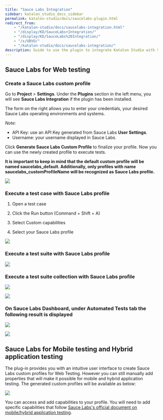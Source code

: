 ```yaml
---
title: "Sauce Labs Integration" 
sidebar: katalon_studio_docs_sidebar
permalink: katalon-studio/docs/saucelabs-plugin.html
redirect_from:
    - "/katalon-studio/docs/saucelabs-integration.html"
    - "/display/KD/SauceLabs+Integration/"
    - "/display/KD/SauceLabs%20Integration/"
    - "/x/UBVO/"
    - "/katalon-studio/docs/saucelabs-integration/"
description: Guide to use the plugin to integrate Katalon Studio with Sauce Labs.
---
```


## Sauce Labs for Web testing

### Create a Sauce Labs custom profile

Go to **Project** > **Settings**. Under the **Plugins** section in the left menu, you will see **Sauce Labs Integration** if the plugin has been installed. 

The form on the right allows you to enter your credentials, your desired Sauce Labs operating environments and systems. 

_Note:_
* API Key: use an API Key generated from Sauce Labs **User Settings**.
* Username: your username displayed in Sauce Labs.

Click  **Generate Sauce Labs Custom Profile** to finalize your profile. Now you can use the newly created profile to execute tests.

**It is important to keep in mind that the default custom profile will be named saucelabs_default. Additionally, only profiles with name saucelabs_customProfileName will be recognized as Sauce Labs profile.**

![](https://github.com/katalon-studio/docs-images/raw/master/katalon-studio/docs/saucelabs-plugin/1-setting.png)

### Execute a test case with Sauce Labs profile

1. Open a test case

2. Click the Run button (Command + Shift + A)

3. Select Custom capabilities

4. Select your Sauce Labs profile

![](https://github.com/katalon-studio/docs-images/raw/master/katalon-studio/docs/saucelabs-plugin/2-execute-test-case.png)

### Execute a test suite with Sauce Labs profile

![](https://github.com/katalon-studio/docs-images/raw/master/katalon-studio/docs/saucelabs-plugin/3-execute-test-suite.png)

### Execute a test suite collection with Sauce Labs profile

![](https://github.com/katalon-studio/docs-images/raw/master/katalon-studio/docs/saucelabs-plugin/4-execute-test-suite.png)

![](https://github.com/katalon-studio/docs-images/raw/master/katalon-studio/docs/saucelabs-plugin/5-environment.png)


### On Sauce Labs Dashboard, under Automated Tests tab the following result is displayed

![](https://github.com/katalon-studio/docs-images/raw/master/katalon-studio/docs/saucelabs-plugin/7-result.png)

![](https://github.com/katalon-studio/docs-images/raw/master/katalon-studio/docs/saucelabs-plugin/6-result.png)

## Sauce Labs for Mobile testing and Hybrid application testing

The plug-in provides you with an intuitive user interface to create Sauce Labs custom profiles for Web Testing. However you can still manually add properties that will make it possible for mobile and hybrid application testing. The generated custom profiles will be available as below:

![](https://github.com/katalon-studio/docs-images/raw/master/katalon-studio/docs/saucelabs-plugin/8-mobile-hybrid-testing.png)

You can access and add capabilities to your profile. You will need to add specific capabilities that follow [Sauce Labs's official document on mobile/hybrid application testing](https://wiki.saucelabs.com/display/DOCS/Examples+of+Test+Configuration+Options+for+Mobile+Native+Application+Tests).
